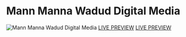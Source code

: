 # Mann Manna Wadud Digital Media

![Mann Manna Wadud Digital Media](/images/bannerwithlogoright.png 'Mann Manna Wadud Digital Media')
[LIVE PREVIEW](https://raw.githack.com/ZameerBashaMirza/MannMannaWadudDigitalMedia/master/index.html)
[LIVE PREVIEW](https://raw.githack.com/ZameerBashaMirza/MannMannaWadudDigitalMedia/main/index.html)
